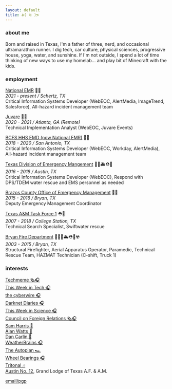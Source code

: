 ```yaml
---
layout: default
title: ᕕ( ᐛ )ᕗ
---
```


### about me
Born and raised in Texas, I'm a father of three, nerd, and occasional ultramarathon runner. I dig tech, car culture, physical sciences, progressive house, yoga, water, and sunshine. If I'm not outside, I spend a lot of time thinking of new ways to use my homelab... and play bit of Minecraft with the kids.

### employment

[National EMR](https://nationalemr.us/) 👨‍💻<br/>
*2021 - present / Schertz, TX*<br/>
Critical Information Systems Developer (WebEOC, AlertMedia, ImageTrend, Salesforce), All-hazard incident management team

[Juvare](https://www.juvare.com/webeoc/) 👨‍💻<br/>
*2020 - 2021 / Atlanta, GA (Remote)*<br/>
Technical Implementation Analyst (WebEOC, Juvare Events)

[BCFS HHS EMD (now National EMR)](https://nationalemr.us/) 👨‍💻<br/>
*2018 - 2020 / San Antonio, TX*<br/>
Critical Information Systems Developer (WebEOC, Workday, AlertMedia), All-hazard incident management team

[Texas Division of Emergency Mangement](https://tdem.texas.gov/) 👨‍💻🚑⛑️🌊<br/>
*2016 - 2018 / Austin, TX*<br/>
Critical Information Systems Developer (WebEOC), Respond with DPS/TDEM water rescue and EMS personnel as needed

[Brazos County Office of Emergency Management](http://brazosceoc.org) 👨‍💼<br/>
*2015 - 2016 / Bryan, TX*<br/>
Deputy Emergency Management Coordinator

[Texas A&M Task Force 1](https://texastaskforce1.org/) ⛑️🌊<br/>
*2007 - 2018 / College Station, TX*<br/>
Technical Search Specialist, Swiftwater rescue

[Bryan Fire Department](https://www.bryantx.gov/fire/) 🧑‍🚒🚒🚑⛑️🌊☢️<br/>
*2003 - 2015 / Bryan, TX*<br/>
Structural Firefighter, Aerial Apparatus Operator, Paramedic, Technical Rescue Team, HAZMAT Technician (C-shift, Truck 1)

### interests
[Techmeme 🗞️🎧](https://techmeme.com)<br/>
[This Week in Tech 🎧](https://twit.tv)<br/>
[the cyberwire 🎧](https://thecyberwire.com)<br/>
[Darknet Diaries 🎧](https://darknetdiaries.com/)<br/>
[This Week in Science 🎧](https://www.twis.org/)<br/>
[Council on Foreign Relations 🗞️🎧](https://www.cfr.org)<br/>
[Sam Harris 🧠](https://samharris.org)<br/>
[Alan Watts 🧠](https://alanwatts.org/)<br/>
[Dan Carlin 📜](https://www.dancarlin.com/)<br/>
[WeatherBrains 🎧](https://weatherbrains.com)<br/>
[The Autopian 🏎️](https://www.theautopian.com/)<br/>
[Wheel Bearings 🎧](https://wheelbearings.media)<br/>
[Tritonal 🎶](http://tritonalmusic.com)<br/>
[Austin No. 12](http://austinlodge12.com), Grand Lodge of Texas A.F. & A.M.<br/>

<a href="https://pgp.chrismartintx.com/" target="window">email/pgp</a>
<span rel="me" href="https://twit.social/@chrismartintx"/>
